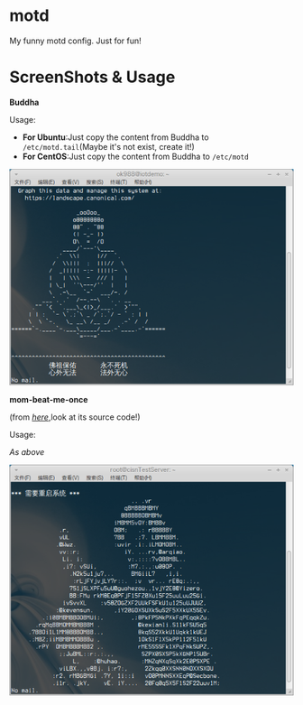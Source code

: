 motd
====

My funny motd config. Just for fun!

ScreenShots & Usage
===
**Buddha**

Usage:

* **For Ubuntu**:Just copy the content from Buddha to ``/etc/motd.tail``(Maybe it's not exist, create it!)
* **For CentOS**:Just copy the content from Buddha to ``/etc/motd``

![Alt text](screenshots/Buddha.png "Buddaha ScreenShort")




**mom-beat-me-once**

(from [*here*](https://www.dnspod.cn/),look at its source code!)

Usage:

*As above*

![Alt text](screenshots/mom-beat-me-once.png "mom-beat-me-once")
